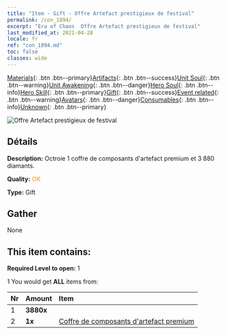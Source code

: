```yaml
---
title: "Item - Gift - Offre Artefact prestigieux de festival"
permalink: /con_1894/
excerpt: "Era of Chaos  Offre Artefact prestigieux de festival"
last_modified_at: 2021-04-28
locale: fr
ref: "con_1894.md"
toc: false
classes: wide
---
```

 [Materials](/ItemsFR/){: .btn .btn--primary}[Artifacts](/ItemsFR/Artifacts/){: .btn .btn--success}[Unit Soul](/ItemsFR/UnitSoul/){: .btn .btn--warning}[Unit Awakening](/ItemsFR/UnitAwakening/){: .btn .btn--danger}[Hero Soul](/ItemsFR/HeroSoul/){: .btn .btn--info}[Hero Skill](/ItemsFR/HeroSkill/){: .btn .btn--primary}[Gift](/ItemsFR/Gift/){: .btn .btn--success}[Event related](/ItemsFR/Events/){: .btn .btn--warning}[Avatars](/ItemsFR/Avatars/){: .btn .btn--danger}[Consumables](/ItemsFR/Consumables/){: .btn .btn--info}[Unknown](/ItemsFR/Unknown/){: .btn .btn--primary}

 ![Offre Artefact prestigieux de festival](/images/t/i_907048.png)

## Détails
 **Description:** Octroie 1 coffre de composants d'artefact premium et 3 880 diamants.

 **Quality:** <span style="color: #FF8C00">OK</span>

 **Type:** Gift

## Gather

  None

## This item contains:

 **Required Level to open:** 1

 1 You would get **ALL** items  from:

  | Nr | Amount |     Item    |
  |:---|:-------|:------------|
  | 1 |  **3880x** | <i class="fas fa-gem"/> |  | 
  | 2 |  **1x** | [Coffre de composants d'artefact premium](/ItemsFR/con_1874/) |  | 
